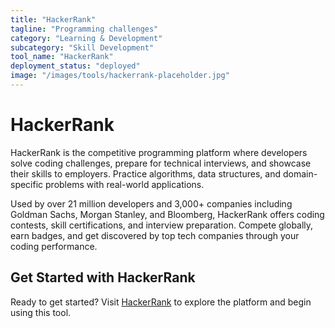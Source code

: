 ```yaml
---
title: "HackerRank"
tagline: "Programming challenges"
category: "Learning & Development"
subcategory: "Skill Development"
tool_name: "HackerRank"
deployment_status: "deployed"
image: "/images/tools/hackerrank-placeholder.jpg"
---
```


# HackerRank

HackerRank is the competitive programming platform where developers solve coding challenges, prepare for technical interviews, and showcase their skills to employers. Practice algorithms, data structures, and domain-specific problems with real-world applications.

Used by over 21 million developers and 3,000+ companies including Goldman Sachs, Morgan Stanley, and Bloomberg, HackerRank offers coding contests, skill certifications, and interview preparation. Compete globally, earn badges, and get discovered by top tech companies through your coding performance.
## Get Started with HackerRank

Ready to get started? Visit [HackerRank](https://hackerrank.com) to explore the platform and begin using this tool.
